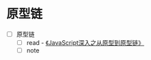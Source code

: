 # 原型链

- [ ] 原型链
  - [ ] read - [《JavaScript深入之从原型到原型链》](https://github.com/mqyqingfeng/Blog/issues/2)
  - [ ] note